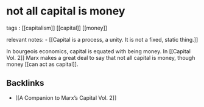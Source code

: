 # not all capital is money

tags
: [[capitalism]] [[capital]] [[money]]

relevant notes:
    -   [[Capital is a process, a unity. It is not a fixed, static thing.]]

In bourgeois economics, capital is equated with being money. In [[Capital Vol. 2]] Marx makes a great deal to say that not all capital is money, though money [[can act as capital]].


## Backlinks

-   [[A Companion to Marx&rsquo;s Capital Vol. 2]]
